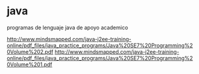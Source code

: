 # java
programas de lenguaje java de apoyo academico


http://www.mindsmapped.com/java-j2ee-training-online/pdf_files/java_practice_programs/Java%20SE7%20Programming%20Volume%202.pdf
http://www.mindsmapped.com/java-j2ee-training-online/pdf_files/java_practice_programs/Java%20SE7%20Programming%20Volume%201.pdf
